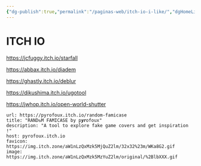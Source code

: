 ```yaml
---
{"dg-publish":true,"permalink":"/paginas-web/itch-io-i-like/","dgHomeLink":true,"dgPassFrontmatter":false}
---
```


# ITCH IO


https://jcfuggy.itch.io/starfall

https://abbax.itch.io/diadem

https://ghastly.itch.io/deblur

https://dikushima.itch.io/ugotool

https://jwhop.itch.io/open-world-shutter
		

```cardlink
url: https://pyrofoux.itch.io/random-famicase
title: "RAND↻M FAMICASE by p𝒚𝒓ofoux"
description: "A tool to explore fake game covers and get inspiration !"
host: pyrofoux.itch.io
favicon: https://img.itch.zone/aW1nLzQxMzk5MjQuZ2lm/32x32%23m/WKa8G2.gif
image: https://img.itch.zone/aW1nLzQxMzk5MzYuZ2lm/original/%2BlbXXX.gif
```



